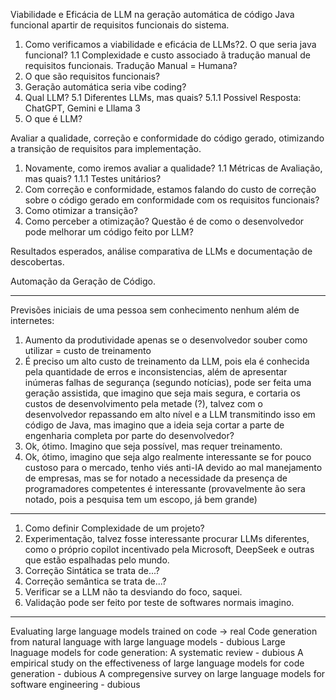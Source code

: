 Viabilidade e Eficácia de LLM na geração automática de código Java funcional apartir de requisitos funcionais do sistema.

1. Como verificamos a viabilidade e eficácia de LLMs?2. O que seria java funcional?
1.1 Complexidade e custo associado ã tradução manual de requisitos funcionais. Tradução Manual = Humana?
3. O que são requisitos funcionais?
4. Geração automática seria vibe coding?
5. Qual LLM? 
5.1 Diferentes LLMs, mas quais?
5.1.1 Possivel Resposta: ChatGPT, Gemini e Lllama 3
6. O que é LLM?

Avaliar a qualidade, correção e conformidade do código gerado, otimizando a transição de requisitos para implementação.

1. Novamente, como iremos avaliar a qualidade?
1.1 Métricas de Avaliação, mas quais?
1.1.1 Testes unitários?
2. Com correção e conformidade, estamos falando do custo de correção sobre o código gerado em conformidade com os requisitos funcionais?
3. Como otimizar a transição?
4. Como perceber a otimização? Questão é de como o desenvolvedor pode melhorar um código feito por LLM?

Resultados esperados, análise comparativa de LLMs e documentação de descobertas.

Automação da Geração de Código.

---

Previsões iniciais de uma pessoa sem conhecimento nenhum além de internetes:

1. Aumento da produtividade apenas se o desenvolvedor souber como utilizar = custo de treinamento
2. É preciso um alto custo de treinamento da LLM, pois ela é conhecida pela quantidade de erros e inconsistencias, além de apresentar inúmeras falhas de segurança (segundo notícias), pode ser feita uma geração assistida, que imagino que seja mais segura, e cortaria os custos de desenvolvimento pela metade (?), talvez com o desenvolvedor repassando em alto nível e a LLM transmitindo isso em código de Java, mas imagino que a ideia seja cortar a parte de engenharia completa por parte do desenvolvedor?
3. Ok, ótimo. Imagino que seja possível, mas requer treinamento.
4. Ok, ótimo, imagino que seja algo realmente interessante se for pouco custoso para o mercado, tenho viés anti-IA devido ao mal manejamento de empresas, mas se for notado a necessidade da presença de programadores competentes é interessante (provavelmente ão sera notado, pois a pesquisa tem um escopo, já bem grande)

---

1. Como definir Complexidade de um projeto?
2. Experimentação, talvez fosse interessante procurar LLMs diferentes, como o próprio copilot incentivado pela Microsoft, DeepSeek e outras que estão espalhadas pelo mundo.
3. Correção Sintática se trata de...?
4. Correção semântica se trata de...?
5. Verificar se a LLM não ta desviando do foco, saquei.
6. Validação pode ser feito por teste de softwares normais imagino.

---

Evaluating large language models trained on code -> real
Code generation from natural language with large language models - dubious
Large lnaguage models for code generation: A systematic review - dubious
A empirical study on the effectiveness of large language models for code generation - dubious
A compregensive survey on large language models for software engineering - dubious